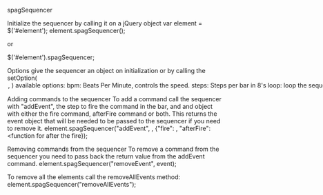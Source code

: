 spagSequencer

Initialize the sequencer by calling it on a jQuery object
var element = $('#element');
element.spagSequencer();

or

$('#element').spagSequencer;

Options
give the sequencer an object on initialization or by calling the setOption(<option>, <value>)
available options:
 bpm:			<integer>		Beats Per Minute, controls the speed.
 steps:			<integer>		Steps per bar in 8's
 loop:			<boolean>		loop the sequencer after it finishes a sequence
 reverse:		<boolean>		play the sequence in reverse
 fireOnAdd:		<boolean>		fire the command when it's added

Adding commands to the sequencer
 To add a command call the sequencer with "addEvent", the step to fire the command in the bar, and and object
 with either the fire command, afterFire command or both.
 This returns the event object that will be needed to be passed to the sequencer if you need to remove it.
 	element.spagSequencer("addEvent", <step>, {"fire": <function for fire>, "afterFire": <function for after the fire});

Removing commands from the sequencer
 To remove a command from the sequencer you need to pass back the return value from the addEvent command.
  element.spagSequencer("removeEvent", event);
 
 To remove all the elements call the removeAllEvents method:
  element.spagSequencer("removeAllEvents");

